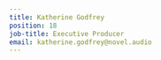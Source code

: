```yaml
---
title: Katherine Godfrey
position: 18
job-title: Executive Producer
email: katherine.godfrey@novel.audio
---
```


